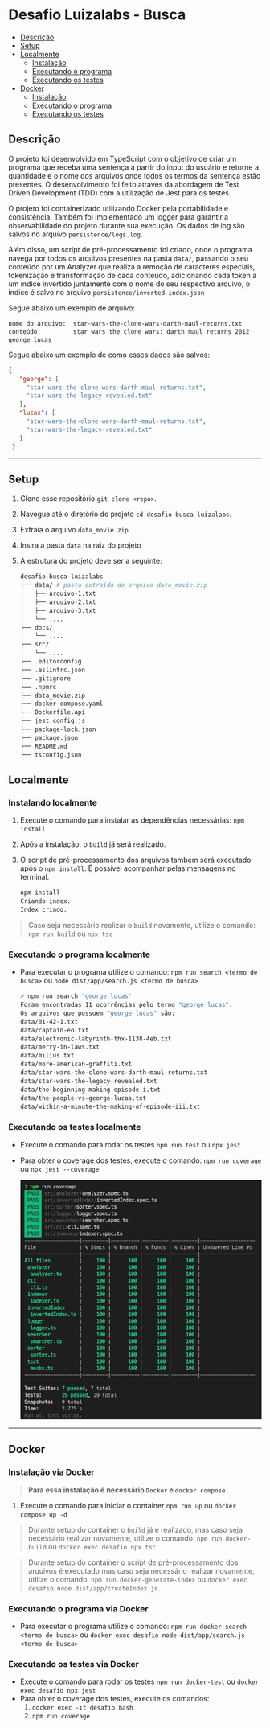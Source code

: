 # Desafio Luizalabs - Busca

* [Descrição](#descrição)
* [Setup](#setup)
* [Localmente](#localmente)
  * [Instalação](#instalando-localmente)
  * [Executando o programa](#executando-o-programa-localmente)
  * [Executando os testes](#executando-os-testes-localmente)
* [Docker](#docker)
  * [Instalação](#instalação-via-docker)
  * [Executando o programa](#executando-o-programa-via-docker)
  * [Executando os testes](#executando-os-testes-via-docker)

## Descrição

O projeto foi desenvolvido em TypeScript com o objetivo de criar um programa que receba uma sentença a partir do input do usuário e retorne a quantidade e o nome dos arquivos onde todos os termos da sentença estão presentes. O desenvolvimento foi feito através da abordagem de Test Driven Development (TDD) com a utilização de Jest para os testes.

O projeto foi containerizado utilizando Docker pela portabilidade e consistência. Também foi implementado um logger para garantir a observabilidade do projeto durante sua execução. Os dados de log são salvos no arquivo `persistence/logs.log`.

Além disso, um script de pré-processamento foi criado, onde o programa navega por todos os arquivos presentes na pasta `data/`, passando o seu conteúdo por um Analyzer que realiza a remoção de caracteres especiais, tokenização e transformação de cada conteúdo, adicionando cada token a um indice invertido juntamente com o nome do seu respectivo arquivo, o índice é salvo no arquivo `persistence/inverted-index.json`

Segue abaixo um exemplo de arquivo:

```text
nome do arquivo:  star-wars-the-clone-wars-darth-maul-returns.txt
conteúdo:         star wars the clone wars: darth maul returns 2012  george lucas
```

Segue abaixo um exemplo de como esses dados são salvos:

 ```json
 {
    "george": [
      "star-wars-the-clone-wars-darth-maul-returns.txt",
      "star-wars-the-legacy-revealed.txt"
    ],
    "lucas": [
      "star-wars-the-clone-wars-darth-maul-returns.txt",
      "star-wars-the-legacy-revealed.txt"
    ]
  }
 ```

---

## Setup

1. Clone esse repositório `git clone <repo>`.
2. Navegue até o diretório do projeto `cd desafio-busca-luizalabs`.
3. Extraia o arquivo `data_movie.zip`
4. Insira a pasta `data` na raiz do projeto
5. A estrutura do projeto deve ser a seguinte:

    ```bash
    desafio-busca-luizalabs
    ├── data/ # pasta extraída do arquivo data_movie.zip
    │   ├── arquivo-1.txt
    │   ├── arquivo-2.txt
    │   ├── arquivo-3.txt
    │   └── ....
    ├── docs/
    │   └── ....
    ├── src/
    │   └── ....
    ├── .editorconfig
    ├── .eslintrc.json
    ├── .gitignore
    ├── .npmrc
    ├── data_movie.zip
    ├── docker-compose.yaml
    ├── Dockerfile.api
    ├── jest.config.js
    ├── package-lock.json
    ├── package.json
    ├── README.md
    └── tsconfig.json
    ```

## Localmente

### Instalando localmente

1. Execute o comando para instalar as dependências necessárias:
  `npm install`
2. Após a instalação, o `build` já será realizado.
3. O script de pré-processamento dos arquivos também será executado após o `npm install`.
É possível acompanhar pelas mensagens no terminal.

    ```bash
    npm install
    Criando index.
    Index criado.
    ```

  > Caso seja necessário realizar o `build` novamente, utilize o comando:
    `npm run build` ou `npx tsc`

### Executando o programa localmente

* Para executar o programa utilize o comando:
  `npm run search <termo de busca>` ou `node dist/app/search.js <termo de busca>`

  ```bash
  > npm run search 'george lucas'
  Foram encontradas 11 ocorrências pelo termo "george lucas".
  Os arquivos que possuem "george lucas" são:
  data/01-42-1.txt
  data/captain-eo.txt
  data/electronic-labyrinth-thx-1138-4eb.txt
  data/merry-in-laws.txt
  data/milius.txt
  data/more-american-graffiti.txt
  data/star-wars-the-clone-wars-darth-maul-returns.txt
  data/star-wars-the-legacy-revealed.txt
  data/the-beginning-making-episode-i.txt
  data/the-people-vs-george-lucas.txt
  data/within-a-minute-the-making-of-episode-iii.txt
  ```

### Executando os testes localmente

* Execute o comando para rodar os testes
  `npm run test` ou `npx jest`
* Para obter o coverage dos testes, execute o comando:
  `npm run coverage` ou `npx jest --coverage`

  ![test coverage](/docs/coverage.png)
---

## Docker

### Instalação via Docker

>**Para essa instalação é necessário `Docker` e `docker compose`**

1. Execute o comando para iniciar o container
  `npm run up` ou `docker compose up -d`

> Durante setup do container o `build` já é realizado, mas caso seja necessário realizar novamente, utilize o comando:
  `npm run docker-build` ou `docker exec desafio npx tsc`

> Durante setup do container o script de pré-processamento dos arquivos é executado mas caso seja necessário realizar novamente, utilize o comando:
  `npm run docker-generate-index` ou `docker exec desafio node dist/app/createIndex.js`

### Executando o programa via Docker

* Para executar o programa utilize o comando:
  `npm run docker-search <termo de busca>` ou `docker exec desafio node dist/app/search.js <termo de busca>`

### Executando os testes via Docker

* Execute o comando para rodar os testes
  `npm run docker-test` ou `docker exec desafio npx jest`
* Para obter o coverage dos testes, execute os comandos:
  1. `docker exec -it desafio bash`
  2. `npm run coverage`
